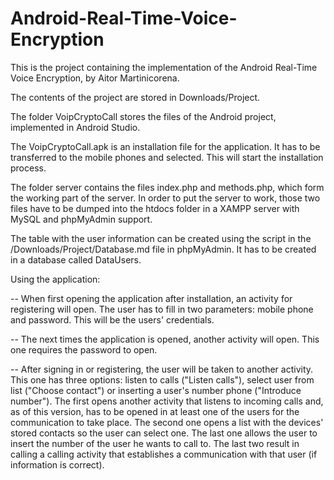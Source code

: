 # Android-Real-Time-Voice-Encryption

This is the project containing the implementation of the Android Real-Time Voice Encryption, by Aitor Martinicorena.

The contents of the project are stored in Downloads/Project.

The folder VoipCryptoCall stores the files of the Android project, implemented in Android Studio.

The VoipCryptoCall.apk is an installation file for the application. It has to be transferred to the mobile phones and selected. This will start the installation process.

The folder server contains the files index.php and methods.php, which form the working part of the server. In order to put the server to work, those two files have to be dumped into the htdocs folder in a XAMPP server with MySQL and phpMyAdmin support. 

The table with the user information can be created using the script in the /Downloads/Project/Database.md file in phpMyAdmin. It has to be created in a database called DataUsers. 

Using the application:

-- When first opening the application after installation, an activity for registering will open. The user has to fill in two parameters: mobile phone and password. This will be the users' credentials. 

-- The next times the application is opened, another activity will open. This one requires the password to open.

-- After signing in or registering, the user will be taken to another activity. This one has three options: listen to calls ("Listen calls"), select user from list ("Choose contact") or inserting a user's number phone ("Introduce number"). The first opens another activity that listens to incoming calls and, as of this version, has to be opened in at least one of the users for the communication to take place. The second one opens a list with the devices' stored contacts so the user can select one. The last one allows the user to insert the number of the user he wants to call to. The last two result in calling a calling activity that establishes a communication with that user (if information is correct).

